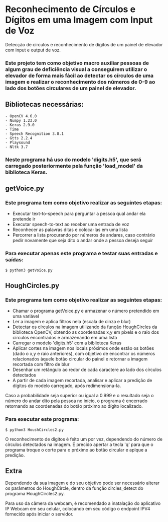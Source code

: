 # Reconhecimento de Círculos e Dígitos em uma Imagem com Input de Voz
Detecção de círculos e reconhecimento de dígitos de um painel de elevador com input e output de voz.

### Este projeto tem como objetivo macro auxiliar pessoas de algum grau de deficiência visual a conseguirem utilizar o elevador de forma mais fácil ao detectar os círculos de uma imagem e realizar o reconhecimento dos números de 0-9 ao lado dos botões circulares de um painel de elevador.

## Bibliotecas necessárias:
	- OpenCV 4.6.0
    - Numpy 1.23.0
    - Keras 2.9.0
    - Time
    - Speech Recognition 3.8.1
    - Gtts 2.2.4
    - Playsound
    - Nltk 3.7
    
### Neste programa há uso do modelo 'digits.h5', que será carregado posteriormente pela função 'load_model' da biblioteca Keras.

## getVoice.py
### Este programa tem como objetivo realizar as seguintes etapas:
  - Executar text-to-speech para perguntar a pessoa qual andar ela pretende ir
  - Executar speech-to-text ao receber uma entrada de voz
  - Reconhecer as palavras ditas e coloca-las em uma lista
  - Percorrer a lista procurando por números de andares, caso contrário pedir novamente que seja dito o andar onde a pessoa deseja seguir
### Para executar apenas este programa e testar suas entradas e saídas:
	$ python3 getVoice.py

## HoughCircles.py
### Este programa tem como objetivo realizar as seguintes etapas:
  - Chamar o programa getVoice.py e armazenar o número pretendido em uma variável
  - Ler a imagem e aplica filtros nela (escala de cinza e blur)
  - Detectar os círculos na imagem utilizando da função HoughCircles da biblioteca OpenCV, obtendo as coordenadas x,y em pixels e o raio dos círculos encontrados e armazenando em uma lista
  - Carregar o modelo 'digits.h5' com a biblioteca Keras
  - Aplicar cortes na imagem nos locais próximos onde estão os botões (dado o x,y e raio anteriores), com objetivo de encontrar os números relacionados àquele botão circular do painel e retornar a imagem recortada com filtro de blur
  - Desenhar um retângulo ao redor de cada caractere ao lado dos círculos detectados
  - A partir de cada imagem recortada, analisar e aplicar a predição de dígitos do modelo carregado, após redimensiona-la.

Caso a probabilidade seja superior ou igual a 0.999 e o resultado seja o número do andar dito pela pessoa no início, o programa é encerrado retornando as coordenadas do botão próximo ao dígito localizado.
### Para executar este programa:
	$ python3 HoushCircles2.py
O reconhecimento de dígitos é feito um por vez, dependendo do número de círculos detectados na imagem. É precido apertar a tecla 'q' para que o programa troque o corte para o próximo ao botão circular e aplque a predição.

## Extra
 Dependendo da sua imagem e do seu objetivo pode ser necessário alterar os parâmetros do HoughCircle, dentro da função circles_detect do programa HoughCircles2.py.

Para uso da câmera da webcam, é recomendado a inatalação do aplicativo IP Webcam em seu celular, colocando em seu código o endpoint IPV4 fornecido após iniciar o servidor.
